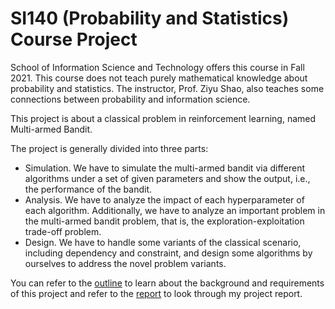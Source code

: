 # SI140 (Probability and Statistics) Course Project

School of Information Science and Technology offers this course in Fall 2021. This course does not teach purely mathematical knowledge about probability and statistics. The instructor, Prof. Ziyu Shao, also teaches some connections between probability and information science.

This project is about a classical problem in reinforcement learning, named Multi-armed Bandit.

The project is generally divided into three parts:
- Simulation. We have to simulate the multi-armed bandit via different algorithms under a set of given parameters and show the output, i.e., the performance of the bandit.
- Analysis. We have to analyze the impact of each hyperparameter of each algorithm. Additionally, we have to analyze an important problem in the multi-armed bandit problem, that is, the exploration-exploitation trade-off problem.
- Design. We have to handle some variants of the classical scenario, including dependency and constraint, and design some algorithms by ourselves to address the novel problem variants.

You can refer to the [outline](https://github.com/boynextdoor-cze/Probability-Course-Project/blob/main/project%20outline.pdf) to learn about the background and requirements of this project and refer to the [report](https://github.com/boynextdoor-cze/Probability-Course-Project/blob/main/Project%20Report.pdf) to look through my project report.
